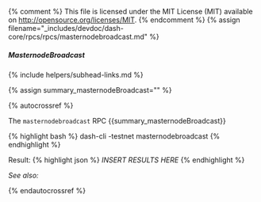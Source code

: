 {% comment %}
This file is licensed under the MIT License (MIT) available on
http://opensource.org/licenses/MIT.
{% endcomment %}
{% assign filename="_includes/devdoc/dash-core/rpcs/rpcs/masternodebroadcast.md" %}

##### MasternodeBroadcast
{% include helpers/subhead-links.md %}

{% assign summary_masternodeBroadcast="" %}

{% autocrossref %}

The `masternodebroadcast` RPC {{summary_masternodeBroadcast}}

{% highlight bash %}
dash-cli -testnet masternodebroadcast
{% endhighlight %}

Result:
{% highlight json %}
	*INSERT RESULTS HERE*
{% endhighlight %}

*See also:*

{% endautocrossref %}
